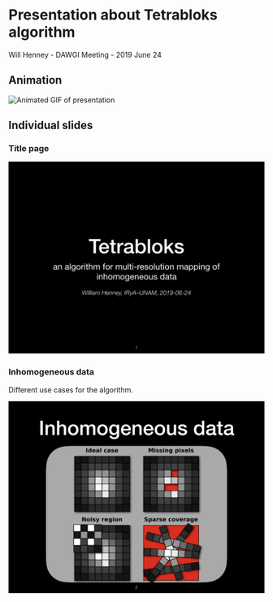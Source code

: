 # Presentation about Tetrabloks algorithm

Will Henney - DAWGI Meeting - 2019 June 24

## Animation ##

![Animated GIF of presentation](presentation/dawgi-tetrabloks-presentation.gif)

## Individual slides ##

### Title page ###

![Tetrabloks - an algorithm for multi-resolution mapping of inhomogeneous data](slides/tb.001.jpeg)

### Inhomogeneous data ###

Different use cases for the algorithm. 

![Inhomogeneous data](slides/tb.002.jpeg)
